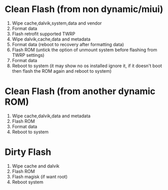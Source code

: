 # Clean Flash (from non dynamic/miui)
1. Wipe cache,dalvik,system,data and vendor
2. Format data
3. Flash retrofit supported TWRP
4. Wipe dalvik,cache,data and metadata
5. Format data (reboot to recovery after formatting data)
6. Flash ROM (untick the option of unmount system before flashing from TWRP settings)
7. Format data 
8. Reboot to system (it may show no os installed ignore it, if it doesn't boot then flash the ROM again and reboot to system)

# Clean Flash (from another dynamic ROM)
1. Wipe cache,dalvik,data and metadata
2. Flash ROM
3. Format data
4. Reboot to system

# Dirty Flash
1. Wipe cache and dalvik
2. Flash ROM
3. Flash magisk (if want root)
4. Reboot system
